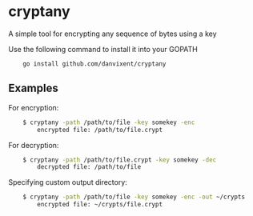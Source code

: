 # cryptany

A simple tool for encrypting any sequence of bytes using a key

Use the following command to install it into your GOPATH

```shell
    go install github.com/danvixent/cryptany
```

## Examples

For encryption:

```bash
    $ cryptany -path /path/to/file -key somekey -enc
        encrypted file: /path/to/file.crypt
```

For decryption:

```bash
    $ cryptany -path /path/to/file.crypt -key somekey -dec
        decrypted file: /path/to/file
```

Specifying custom output directory:

```bash
    $ cryptany -path /path/to/file -key somekey -enc -out ~/crypts
        encrypted file: ~/crypts/file.crypt
```
